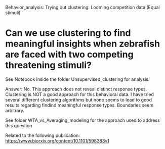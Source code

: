 Behavior_analysis:
Trying out clustering: Looming competition data (Equal stimuli)


# Can we use clustering to find meaningful insights when zebrafish are faced with two competing threatening stimuli?
See Notebook inside the folder Unsupervised_clustering for analysis.

Answer: No. This approach does not reveal distinct response types. Clustering is NOT a good approach for this behavioral data. I have tried several different clustering algorithms but none seems to lead to good results regarding findind meaningful response types. Boundaries seem arbitrary.

See folder WTA_vs_Averaging_modeling for the approach used to address this question

Related to the following publication: https://www.biorxiv.org/content/10.1101/598383v1
